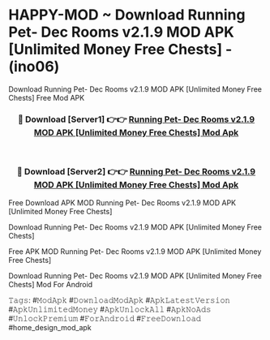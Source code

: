# HAPPY-MOD ~ Download Running Pet- Dec Rooms v2.1.9 MOD APK [Unlimited Money Free Chests] - (ino06)
Download Running Pet- Dec Rooms v2.1.9 MOD APK [Unlimited Money Free Chests] Free Mod APK

<div align="center">
<h3>🔴 Download [Server1] 👉👉 <a href="https://apk-comot.site?title=Running_Pet-_Dec_Rooms_v2.1.9_MOD_APK_[Unlimited_Money_Free_Chests]">Running Pet- Dec Rooms v2.1.9 MOD APK [Unlimited Money Free Chests] Mod Apk</a></h3><br>

<h3>🔴 Download [Server2] 👉👉 <a href="https://apk-comot.site?title=Running_Pet-_Dec_Rooms_v2.1.9_MOD_APK_[Unlimited_Money_Free_Chests]">Running Pet- Dec Rooms v2.1.9 MOD APK [Unlimited Money Free Chests] Mod Apk</a></h3>
</div>


Free Download APK MOD Running Pet- Dec Rooms v2.1.9 MOD APK [Unlimited Money Free Chests]

Download Running Pet- Dec Rooms v2.1.9 MOD APK [Unlimited Money Free Chests] 

Free APK MOD Running Pet- Dec Rooms v2.1.9 MOD APK [Unlimited Money Free Chests] 

Download Running Pet- Dec Rooms v2.1.9 MOD APK [Unlimited Money Free Chests] Mod For Android

𝚃𝚊𝚐𝚜: #𝙼𝚘𝚍𝙰𝚙𝚔 #𝙳𝚘𝚠𝚗𝚕𝚘𝚊𝚍𝙼𝚘𝚍𝙰𝚙𝚔 #𝙰𝚙𝚔𝙻𝚊𝚝𝚎𝚜𝚝𝚅𝚎𝚛𝚜𝚒𝚘𝚗 #𝙰𝚙𝚔𝚄𝚗𝚕𝚒𝚖𝚒𝚝𝚎𝚍𝙼𝚘𝚗𝚎𝚢 #𝙰𝚙𝚔𝚄𝚗𝚕𝚘𝚌𝚔𝙰𝚕𝚕 #𝙰𝚙𝚔𝙽𝚘𝙰𝚍𝚜 #𝚄𝚗𝚕𝚘𝚌𝚔𝙿𝚛𝚎𝚖𝚒𝚞𝚖 #𝙵𝚘𝚛𝙰𝚗𝚍𝚛𝚘𝚒𝚍 #𝙵𝚛𝚎𝚎𝙳𝚘𝚠𝚗𝚕𝚘𝚊𝚍 #home_design_mod_apk